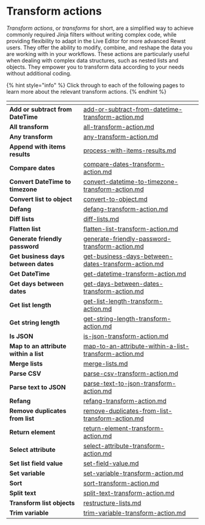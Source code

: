 # Transform actions

_Transform actions_, or _transforms_ for short, are a simplified way to achieve commonly required Jinja filters without writing complex code, while providing flexibility to adapt in the Live Editor for more advanced Rewst users. They offer the ability to modify, combine, and reshape the data you are working with in your workflows. These actions are particularly useful when dealing with complex data structures, such as nested lists and objects. They empower you to transform data according to your needs without additional coding.&#x20;

{% hint style="info" %}
Click through to each of the following pages to learn more about the relevant transform actions.
{% endhint %}

<table data-view="cards"><thead><tr><th></th><th data-hidden data-card-target data-type="content-ref"></th><th data-hidden data-card-cover data-type="files"></th></tr></thead><tbody><tr><td><strong>Add or subtract from DateTime</strong></td><td><a href="add-or-subtract-from-datetime-transform-action.md">add-or-subtract-from-datetime-transform-action.md</a></td><td></td></tr><tr><td><strong>All transform</strong></td><td><a href="all-transform-action.md">all-transform-action.md</a></td><td></td></tr><tr><td><strong>Any transform</strong></td><td><a href="any-transform-action.md">any-transform-action.md</a></td><td></td></tr><tr><td><strong>Append with items results</strong></td><td><a href="process-with-items-results.md">process-with-items-results.md</a></td><td></td></tr><tr><td><strong>Compare dates</strong> </td><td><a href="compare-dates-transform-action.md">compare-dates-transform-action.md</a></td><td></td></tr><tr><td><strong>Convert DateTime to timezone</strong> </td><td><a href="convert-datetime-to-timezone-transform-action.md">convert-datetime-to-timezone-transform-action.md</a></td><td></td></tr><tr><td><strong>Convert list to object</strong> </td><td><a href="convert-to-object.md">convert-to-object.md</a></td><td></td></tr><tr><td><strong>Defang</strong> </td><td><a href="defang-transform-action.md">defang-transform-action.md</a></td><td></td></tr><tr><td><strong>Diff lists</strong> </td><td><a href="diff-lists.md">diff-lists.md</a></td><td></td></tr><tr><td><strong>Flatten list</strong> </td><td><a href="flatten-list-transform-action.md">flatten-list-transform-action.md</a></td><td></td></tr><tr><td><strong>Generate friendly password</strong> </td><td><a href="generate-friendly-password-transform-action.md">generate-friendly-password-transform-action.md</a></td><td></td></tr><tr><td><strong>Get business days between dates</strong></td><td><a href="get-business-days-between-dates-transform-action.md">get-business-days-between-dates-transform-action.md</a></td><td></td></tr><tr><td><strong>Get DateTime</strong></td><td><a href="get-datetime-transform-action.md">get-datetime-transform-action.md</a></td><td></td></tr><tr><td><strong>Get days between dates</strong> </td><td><a href="get-days-between-dates-transform-action.md">get-days-between-dates-transform-action.md</a></td><td></td></tr><tr><td><strong>Get list length</strong></td><td><a href="get-list-length-transform-action.md">get-list-length-transform-action.md</a></td><td></td></tr><tr><td><strong>Get string length</strong> </td><td><a href="get-string-length-transform-action.md">get-string-length-transform-action.md</a></td><td></td></tr><tr><td><strong>Is JSON</strong></td><td><a href="is-json-transform-action.md">is-json-transform-action.md</a></td><td></td></tr><tr><td><strong>Map to an attribute within a list</strong> </td><td><a href="map-to-an-attribute-within-a-list-transform-action.md">map-to-an-attribute-within-a-list-transform-action.md</a></td><td></td></tr><tr><td><strong>Merge lists</strong></td><td><a href="merge-lists.md">merge-lists.md</a></td><td></td></tr><tr><td><strong>Parse CSV</strong> </td><td><a href="parse-csv-transform-action.md">parse-csv-transform-action.md</a></td><td></td></tr><tr><td><strong>Parse text to JSON</strong></td><td><a href="parse-text-to-json-transform-action.md">parse-text-to-json-transform-action.md</a></td><td></td></tr><tr><td><strong>Refang</strong></td><td><a href="refang-transform-action.md">refang-transform-action.md</a></td><td></td></tr><tr><td><strong>Remove duplicates from list</strong></td><td><a href="remove-duplicates-from-list-transform-action.md">remove-duplicates-from-list-transform-action.md</a></td><td></td></tr><tr><td><strong>Return element</strong></td><td><a href="return-element-transform-action.md">return-element-transform-action.md</a></td><td></td></tr><tr><td><strong>Select attribute</strong></td><td><a href="select-attribute-transform-action.md">select-attribute-transform-action.md</a></td><td></td></tr><tr><td><strong>Set list field value</strong></td><td><a href="set-field-value.md">set-field-value.md</a></td><td></td></tr><tr><td><strong>Set variable</strong></td><td><a href="set-variable-transform-action.md">set-variable-transform-action.md</a></td><td></td></tr><tr><td><strong>Sort</strong></td><td><a href="sort-transform-action.md">sort-transform-action.md</a></td><td></td></tr><tr><td><strong>Split text</strong></td><td><a href="split-text-transform-action.md">split-text-transform-action.md</a></td><td></td></tr><tr><td><strong>Transform list objects</strong></td><td><a href="restructure-lists.md">restructure-lists.md</a></td><td></td></tr><tr><td><strong>Trim variable</strong> </td><td><a href="trim-variable-transform-action.md">trim-variable-transform-action.md</a></td><td></td></tr></tbody></table>



